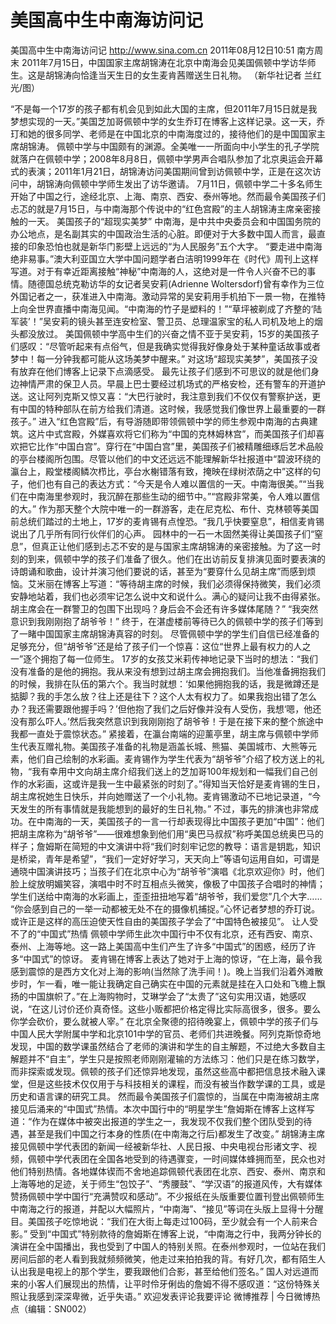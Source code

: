# 美国高中生中南海访问记

美国高中生中南海访问记
http://www.sina.com.cn  2011年08月12日10:51  南方周末
2011年7月15日，中国国家主席胡锦涛在北京中南海会见美国佩顿中学访华师生。这是胡锦涛向恰逢当天生日的女生麦肯茜赠送生日礼物。 （新华社记者 兰红光/图）

“不是每一个17岁的孩子都有机会见到如此大国的主席，但2011年7月15日就是我梦想实现的一天。”美国芝加哥佩顿中学的女生乔玎在博客上这样记录。这一天，乔玎和她的很多同学、老师是在中国北京的中南海度过的，接待他们的是中国国家主席胡锦涛。
佩顿中学与中国颇有的渊源。全美唯一一所面向中小学生的孔子学院就落户在佩顿中学；2008年8月8日，佩顿中学男声合唱队参加了北京奥运会开幕式的表演；2011年1月21日，胡锦涛访问美国期间曾到访佩顿中学，正是在这次访问中，胡锦涛向佩顿中学师生发出了访华邀请。
7月11日，佩顿中学二十多名师生开始了中国之行，途经北京、上海、南京、西安、泰州等地。然而最令美国孩子们忐忑的就是7月15日，与中南海那个传说中的“红色宫殿”的主人胡锦涛主席亲密接触的一天。
美国孩子的“超现实美梦”
中南海，是中共中央委员会和中国国务院的办公地点，是名副其实的中国政治生活的心脏。即便对于大多数中国人而言，最直接的印象恐怕也就是新华门影壁上远远的“为人民服务”五个大字。
“要走进中南海绝非易事。”澳大利亚国立大学中国问题学者白洁明1999年在《时代》周刊上这样写道。对于有幸近距离接触“神秘”中南海的人，这绝对是一件令人兴奋不已的事情。随德国总统克勒访华的女记者吴安莉(Adrienne Woltersdorf)曾有幸作为三位外国记者之一，获准进入中南海。激动异常的吴安莉用手机拍下一景一物，在推特上向全世界直播中南海见闻。“中南海的竹子是塑料的！”“草坪被剃成了齐整的‘陆军装’！”吴安莉的镜头甚至连安检室、警卫员、总理温家宝的私人司机及地上的烟头都没放过。
美国佩顿中学高中生们的兴奋之情不亚于吴安莉，15岁的美国孩子们感叹：“尽管听起来有点俗气，但是我确实觉得我好像身处于某种童话故事或者梦中！每一分钟我都可能从这场美梦中醒来。”
对这场“超现实美梦”，美国孩子没有放弃在他们博客上记录下点滴感受。
最先让孩子们感到不可思议的就是他们身边神情严肃的保卫人员。早晨上巴士要经过机场式的严格安检，还有警车的开道护送。这让阿列克斯又惊又喜：“大巴行驶时，我注意到我们不仅仅有警察护送，更有中国的特种部队在前方给我们清道。这时候，我感觉我们像世界上最重要的一群孩子。”
进入“红色宫殿”后，有导游随即带领佩顿中学的师生参观中南海的古典建筑。这片中式宫殿，外媒喜欢将它们称为“中国的克林姆林宫”，而美国孩子们却喜欢把它比作“中国白宫”。穿行在“中国白宫”里，美国孩子们被精雕细琢后艺术品般的亭台楼阁所包围。尽管以他们的中文还远远不能理解新华社报道中“碧波环绕的瀛台上，殿堂楼阁鳞次栉比，亭台水榭错落有致，掩映在绿树浓荫之中”这样的句子，他们也有自己的表达方式：“今天是令人难以置信的一天。中南海很美。”“当我们在中南海里参观时，我沉醉在那些生动的细节中。”“宫殿非常美，令人难以置信的大。”
作为那天整个大院中唯一的一群游客，走在尼克松、布什、克林顿等美国前总统们踏过的土地上，17岁的麦肯锡有点惶恐。“我几乎快要窒息”，相信麦肯锡说出了几乎所有同行伙伴们的心声。
园林中的一石一木固然美得让美国孩子们“窒息”，但真正让他们感到忐忑不安的是与国家主席胡锦涛的亲密接触。为了这一时刻的到来，佩顿中学的孩子们准备了很久。他们在出访前反复排演见面时要表演的诗朗诵和歌曲，设计并演习他们要说的话，甚至为“要穿什么见胡主席”而感到烦恼。艾米丽在博客上写道：“等待胡主席的时候，我们必须得保持微笑，我们必须安静地站着，我们也必须牢记怎么说中文和说什么。满心的疑问让我不由得紧张。胡主席会在一群警卫的包围下出现吗？身后会不会还有许多媒体尾随？”
“我突然意识到我刚刚抱了胡爷爷！”
终于，在湛虚楼前等待已久的佩顿中学的孩子们等到了一睹中国国家主席胡锦涛真容的时刻。
尽管佩顿中学的学生们自信已经准备的足够充分，但“胡爷爷”还是给了孩子们一个惊喜：这位“世界上最有权力的人之一”逐个拥抱了每一位师生。
17岁的女孩艾米莉传神地记录下当时的想法：“我们没有准备的是他的拥抱。我从来没有想到过胡主席会拥抱我们。当他准备拥抱我们的时候，我排在队伍的第六个。我当时就想：‘如果他拥抱我的话，我是微蹲还是掂脚？我的手怎么放？往上还是往下？这个人太有权力了。如果我抱出错了怎么办？我还需要跟他握手吗？’但他抱了我们之后好像并没有人受伤，我想‘嗯，他还没有那么吓人。’然后我突然意识到我刚刚抱了胡爷爷！于是在接下来的整个旅途中我都一直处于震惊状态。”
紧接着，在瀛台南端的迎薰亭里，胡主席与佩顿中学师生代表互赠礼物。美国孩子准备的礼物是涵盖长城、熊猫、美国城市、大熊等元素，他们自己绘制的水彩画。麦肯锡作为学生代表为“胡爷爷”介绍了校方送上的礼物，“我有幸用中文向胡主席介绍我们送上的芝加哥100年规划和一幅我们自己创作的水彩画，这或许是我一生中最紧张的时刻了。”得知当天恰好是麦肯锡的生日，胡主席祝她生日快乐，并向她赠送了一个小礼物。麦肯锡激动不已地记录道，“今天发生的所有事情就是我能想到的最好的生日礼物。”
不过，事先的排演也非常成功。在中南海的一天，美国孩子的一言一行却表现得比中国孩子更加“中国”：他们把胡主席称为“胡爷爷”——很难想象到他们用“奥巴马叔叔”称呼美国总统奥巴马的样子；詹姆斯在简短的中文演讲中将“我们时刻牢记您的教导：语言是钥匙，知识是桥梁，青年是希望”，“我们一定好好学习，天天向上”等语句运用自如，可谓是通晓中国演讲技巧；当孩子们在北京中心为“胡爷爷”演唱《北京欢迎你》时，他们脸上绽放明媚笑容，演唱中时不时互相点头微笑，像极了中国孩子合唱时的神情；学生们送给中南海的水彩画上，歪歪扭扭地写着“胡爷爷，我们爱您”几个大字……
“你会感到自己的一举一动都被无处不在的摄像机捕捉。”心怀记者梦想的乔玎说。或许正是这样的高压迫使天性自由的美国孩子学会了“中国特色被接见”。
让人受不了的“中国式”热情
佩顿中学师生此次中国行中不仅有北京，还有西安、南京、泰州、上海等地。这一路上美国高中生们产生了许多“中国式”的困惑，经历了许多“中国式”的惊讶。
麦肯锡在博客上表达了她对于上海的惊讶，“在上海，最令我感到震惊的是西方文化对上海的影响(当然除了洗手间！)。晚上当我们沿着外滩散步时，乍一看，唯一能让我确定自己确实在中国的元素就是挂在入口处和飞檐上飘扬的中国旗帜了。”在上海购物时，艾琳学会了“太贵了”这句实用汉语，她感叹说，“在这儿讨价还价真奇怪。这些小贩都把价格定得比实际高很多，很多。要么你学会砍价，要么就被人宰。”
在北京全聚德的招待晚宴上，佩顿中学的孩子们与中国人民大学附属中学和北京101中学的官员、老师们共进晚餐。阿列克斯惊奇地发现，中国的数学课虽然结合了老师的演讲和学生的自主解题，不过绝大多数自主解题并不“自主”，学生只是按照老师刚刚灌输的方法练习：他们只是在练习数学，而非探索或发现。佩顿的孩子们还惊异地发现，虽然这些高中都把信息技术融入课堂，但是这些技术仅仅用于与科技相关的课程，而没有被当作数学课的工具，或是历史和语言课的研究工具。
然而最令美国孩子们震惊的，当属在中南海被胡主席接见后涌来的“中国式”热情。本次中国行中的“明星学生”詹姆斯在博客上这样写道：“作为在媒体中被突出报道的学生之一，我发现不仅我们整个团队受到的待遇，甚至是我们中国之行本身的性质(在中南海之行后)都发生了改变。”
胡锦涛主席接见佩顿中学代表团的新闻一经被新华社、人民日报、中央电视台形诸文字、视频，佩顿中学代表团在全国各地受到的待遇骤变，一时间媒体蜂拥而至，民众也对他们特别热情。各地媒体锲而不舍地追踪佩顿代表团在北京、西安、泰州、南京和上海等地的足迹，关于师生“包饺子”、“秀腰鼓”、“学汉语”的报道风传，大有媒体赞扬佩顿中学中国行“充满赞叹和感动”。不少报纸在头版重要位置刊登出佩顿师生中南海之行的报道，并配以大幅照片，“中南海”、“接见”等词在头版上显得十分醒目。美国孩子吃惊地说：“我们在大街上每走过100码，至少就会有一个人前来合影。”
受到“中国式”特别款待的詹姆斯在博客上说，“中南海之行中，我两分钟长的演讲在全中国播出，我也受到了中国人的特别关照。在泰州参观时，一位站在我们房间后部的老人看到我就频频微笑，他走过来拍拍我的背。有好几次，都有陌生人认出我是电视上的那个学生，要我跟他们合影，甚至给他们签名。”
国人对远道而来的小客人们展现出的热情，让平时伶牙俐齿的詹姆不得不感叹道：“这份特殊关照让我感到深深卑微，近乎失语。”
欢迎发表评论我要评论
微博推荐 | 今日微博热点（编辑：SN002）

